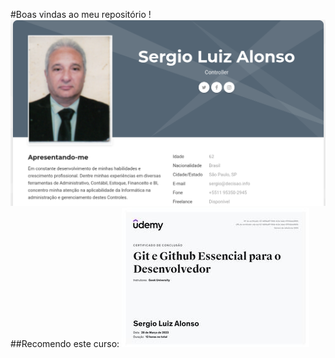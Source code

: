 #Boas vindas ao meu repositório !
![Sergio](/images/capa.png "Repositório de Sergio Alonso")
##Recomendo este curso:
![Recomendação](/images/certificado.jpg "Ótimo curso recomendado por Sergio Alonso")
